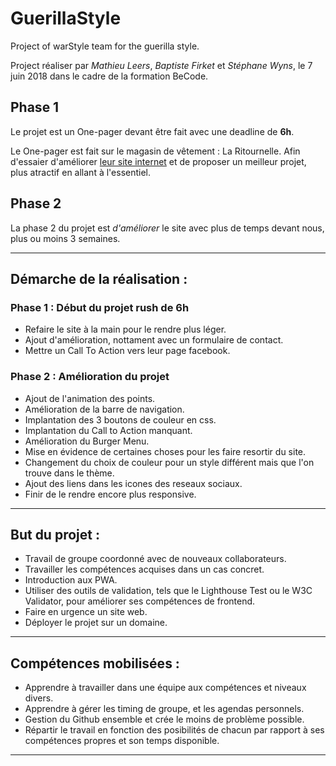 # GuerillaStyle

Project of warStyle team for the guerilla style.

Project réaliser par *Mathieu Leers*, *Baptiste Firket* et *Stéphane Wyns*, le 7 juin 2018 dans le cadre de la formation BeCode.


## Phase 1

Le projet est un One-pager devant être fait avec une deadline de **6h**.

Le One-pager est fait sur le magasin de vêtement : La Ritournelle. Afin d'essaier d'améliorer [leur site internet](https://www.ritournelle.be/index.html) et de proposer un meilleur projet, plus atractif en allant à l'essentiel.


## Phase 2

La phase 2 du projet est *d'améliorer* le site avec plus de temps devant nous, plus ou moins 3 semaines.


----------------------------------------------------------------------------------


## Démarche de la réalisation :


### Phase 1 : Début du projet rush de 6h

* Refaire le site à la main pour le rendre plus léger.
* Ajout d'amélioration, nottament avec un formulaire de contact.
* Mettre un Call To Action vers leur page facebook.


### Phase 2 : Amélioration du projet

* Ajout de l'animation des points.
* Amélioration de la barre de navigation.
* Implantation des 3 boutons de couleur en css.
* Implantation du Call to Action manquant.
* Amélioration du Burger Menu.
* Mise en évidence de certaines choses pour les faire resortir du site.
* Changement du choix de couleur pour un style différent mais que l'on trouve dans le thème.
* Ajout des liens dans les icones des reseaux sociaux.
* Finir de le rendre encore plus responsive.


-------------------------------------------------------------------------


## But du projet :

* Travail de groupe coordonné avec de nouveaux collaborateurs.
* Travailler les compétences acquises dans un cas concret.
* Introduction aux PWA.
* Utiliser des outils de validation, tels que le Lighthouse Test ou le W3C Validator, pour améliorer ses compétences de frontend.
* Faire en urgence un site web.
* Déployer le projet sur un domaine.


-----------------------------------------------------------------------


## Compétences mobilisées :

* Apprendre à travailler dans une équipe aux compétences et niveaux divers.
* Apprendre à gérer les timing de groupe, et les agendas personnels.
* Gestion du Github ensemble et crée le moins de problème possible.
* Répartir le travail en fonction des posibilités de chacun par rapport à ses compétences propres et son temps disponible.


-------------------------------------------------------------------------
